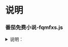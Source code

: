 # 说明
### 番茄免费小说-fqmfxs.js
<details>
<summary>说明：</summary>
<br />
@蛋炒饭
APP：番茄免费小说
完成：签到、签到翻倍、开宝箱、宝箱翻倍、看广告视频、领取三餐奖励、三餐奖励翻倍、领取阅读时长奖励
变量名：fqmfxsck
安卓抓包：https://i-hl.snssdk.com/luckycat开头的，在cookie里面找到sessionid，在url里面找到iid，将sessionid#iid填入变量，多账号@隔开。
苹果抓包：https://i.snssdk.com/开头的，在cookie里面找到sessionid，在url里面找到iid，将sessionid#iid填入变量，多账号@隔开。
区别：苹果部分任务是没有的，做不了。安卓比较全
定时：*/18 8-22 * * *
</details>


